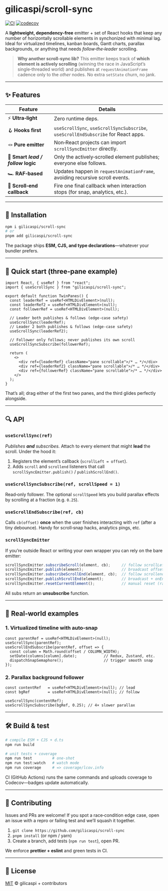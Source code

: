 # gilicaspi/scroll-sync

[![CI](https://github.com/gilicaspi/scroll-sync/actions/workflows/ci.yml/badge.svg)](https://github.com/gilicaspi/scroll-sync/actions/workflows/ci.yml)
[![codecov](https://codecov.io/gh/gilicaspi/scroll-sync/branch/main/graph/badge.svg)](https://codecov.io/gh/gilicaspi/scroll-sync)

A **lightweight, dependency‑free** emitter + set of React hooks that keep any number of horizontally scrollable elements in synchonized with minimal lag. Ideal for virtualized timelines, kanban boards, Gantt charts, parallax backgrounds, or anything that needs *follow‑the‑leader* scrolling.

> **Why another scroll‑sync lib?**  This emitter keeps track of **which element is actively scrolling** (winning the race in JavaScript’s single‑threaded world) and publishes at `requestAnimationFrame` cadence only to the *other* nodes.  No extra `setState` churn, no jank.

---

## ✨ Features

| Feature                            | Details                                                                           |
| ---------------------------------- | --------------------------------------------------------------------------------- |
| ⚡ **Ultra‑light**                  | Zero runtime deps.|
| 🪝 **Hooks first**                 | `useScrollSync`, `useScrollSyncSubscribe`, `useScrollEndSubscribe` for React apps. |
| 🪢 **Pure emitter**                | Non‑React projects can import `scrollSyncEmitter` directly.|
| 🧠 **Smart *lead / follow* logic** | Only the actively‑scrolled element publishes; everyone else follows.|
| 🏎️ **RAF‑based**                  | Updates happen in `requestAnimationFrame`, avoiding recursive scroll events.|
| 🛑 **Scroll‑end callback**         | Fire one final callback when interaction stops (for snap, analytics, etc.).|

---

## 🚀 Installation

```bash
npm i gilicaspi/scroll-sync
# or
pnpm add gilicaspi/scroll-sync
```

The package ships **ESM, CJS, and type declarations**—whatever your bundler prefers.

---

## 🏁 Quick start (three‑pane example)

```tsx
import React, { useRef } from "react";
import { useScrollSync } from "gilicaspi/scroll-sync";

export default function TwinPanes() {
  const leaderRef = useRef<HTMLDivElement>(null);
  const leaderRef2 = useRef<HTMLDivElement>(null);
  const followerRef = useRef<HTMLDivElement>(null);

  // Leader both publishes & follows (edge‑case safety)
  useScrollSync(leaderRef);
  // Leader 2 both publishes & follows (edge‑case safety)
  useScrollSync(leaderRef2);

  // Follower only follows; never publishes its own scroll
  useScrollSyncSubscribe(followerRef);

  return (
    <>
      <div ref={leaderRef} className="pane scrollable">/* … */</div>
      <div ref={leaderRef2} className="pane scrollable">/* … */</div>
      <div ref={followerRef} className="pane scrollable">/* … */</div>
    </>
  );
}
```

That’s all; drag either of the first two panes, and the third glides perfectly alongside.

---

## 🔍 API

### `useScrollSync(ref)`

*Publishes **and** subscribes.*  Attach to every element that might **lead** the scroll.  Under the hood it:

1. Registers the element’s callback (`scrollLeft = offset`).
2. Adds `scroll` and `scrollend` listeners that call `scrollSyncEmitter.publish()` / `publishScrollEnd()`.

### `useScrollSyncSubscribe(ref, scrollSpeed = 1)`

Read‑only follower.  The optional `scrollSpeed` lets you build parallax effects by scrolling at a fraction (e.g. `0.25`).

### `useScrollEndSubscribe(ref, cb)`

Calls `cb(offset)` **once** when the user finishes interacting with `ref` (after a tiny debounce). Handy for scroll‑snap hacks, analytics pings, etc.

### `scrollSyncEmitter`

If you’re outside React or writing your own wrapper you can rely on the bare emitter:

```ts
scrollSyncEmitter.subscribeScroll(element, cb);     // follow scrollLeft
scrollSyncEmitter.publish(element);                 // broadcast offset
scrollSyncEmitter.subscribeScrollEnd(element, cb);  // follow scrollend
scrollSyncEmitter.publishScrollEnd(element);        // broadcast + onEnd
scrollSyncEmitter.resetCurrentElement();            // manual reset (rare)
```

All subs return an **unsubscribe** function.

---

## 🧩 Real‑world examples

### 1. Virtualized timeline with auto‑snap

```tsx
const parentRef = useRef<HTMLDivElement>(null);
useScrollSync(parentRef);
useScrollEndSubscribe(parentRef, offset => {
  const column = Math.round(offset / COLUMN_WIDTH);
  setDate(columns[column].date);            // Redux, Zustand, etc.
  dispatchSnapSemaphore();                  // trigger smooth snap
});
```

### 2. Parallax background follower

```tsx
const contentRef   = useRef<HTMLDivElement>(null); // lead
const bgRef        = useRef<HTMLDivElement>(null); // follow

useScrollSync(contentRef);
useScrollSyncSubscribe(bgRef, 0.25); // 4× slower parallax
```

---

## 🛠 Build & test

```bash
# compile ESM + CJS + d.ts
npm run build

# unit tests + coverage
npm run test         # one‑shot
npm run test:watch   # watch mode
npm run coverage     # => coverage/lcov.info
```

CI (GitHub Actions) runs the same commands and uploads coverage to Codecov—badges update automatically.

---

## 🙌 Contributing

Issues and PRs are welcome!  If you spot a race‑condition edge case, open an issue with a repro or failing test and we’ll squash it together.

1. `git clone https://github.com/gilicaspi/scroll-sync`
2. `pnpm install` (or npm / yarn)
3. Create a branch, add tests (`npm run test`), open PR.

We enforce **prettier + eslint** and green tests in CI.

---

## 📜 License

[MIT](LICENSE) © gilicaspi + contributors
